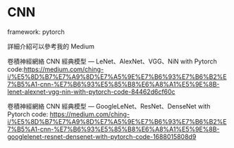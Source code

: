 # CNN
framework: pytorch

詳細介紹可以參考我的 Medium

卷積神經網絡 CNN 經典模型 — LeNet、AlexNet、VGG、NiN with Pytorch code:https://medium.com/ching-i/%E5%8D%B7%E7%A9%8D%E7%A5%9E%E7%B6%93%E7%B6%B2%E7%B5%A1-cnn-%E7%B6%93%E5%85%B8%E6%A8%A1%E5%9E%8B-lenet-alexnet-vgg-nin-with-pytorch-code-84462d6cf60c

卷積神經網絡 CNN 經典模型 — GoogleLeNet、ResNet、DenseNet with Pytorch code: https://medium.com/ching-i/%E5%8D%B7%E7%A9%8D%E7%A5%9E%E7%B6%93%E7%B6%B2%E7%B5%A1-cnn-%E7%B6%93%E5%85%B8%E6%A8%A1%E5%9E%8B-googlelenet-resnet-densenet-with-pytorch-code-1688015808d9